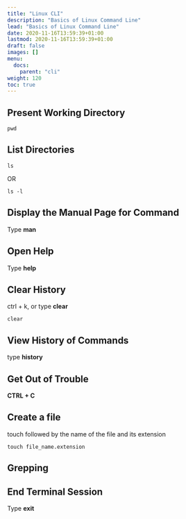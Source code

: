 ```yaml
---
title: "Linux CLI"
description: "Basics of Linux Command Line"
lead: "Basics of Linux Command Line"
date: 2020-11-16T13:59:39+01:00
lastmod: 2020-11-16T13:59:39+01:00
draft: false
images: []
menu:
  docs:
    parent: "cli"
weight: 120
toc: true
---
```


## Present Working Directory

```
pwd

```
## List Directories

```
ls 
```

OR

```
ls -l
```

## Display the Manual Page for Command

Type **man**


## Open Help

Type **help**


## Clear History

ctrl + k, or type **clear**

```
clear

```

## View History of Commands

type **history**


## Get Out of Trouble

**CTRL + C**


## Create a file

touch followed by the name of the file and its extension

```
touch file_name.extension

```

## Grepping



## End Terminal Session

Type **exit**